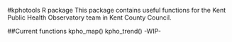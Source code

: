 #kphotools R package
This package contains useful functions for the Kent Public Health Observatory team in Kent County Council.

##Current functions
kpho_map()
kpho_trend() -WIP-
